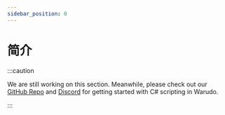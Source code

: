 ```yaml
---
sidebar_position: 0
---
```


# 简介

:::caution

We are still working on this section. Meanwhile, please check out our [GitHub Repo](https://github.com/HakuyaLabs/WarudoPlaygroundExamples/) and [Discord](https://discord.gg/warudo) for getting started with C# scripting in Warudo.

:::
